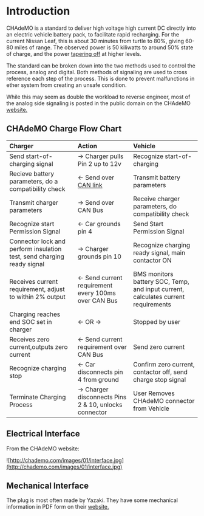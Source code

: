 # Introduction #
CHAdeMO is a standard to deliver high voltage high current DC directly into an electric vehicle battery pack, to facilitate rapid recharging. For the current Nissan Leaf, this is about 30 minutes from turtle to 80%, giving 60-80 miles of range. The observed power is 50 kiliwatts to around 50% state of charge, and the power [tapering off](Recharging_Speed.md) at higher levels.

The standard can be broken down into the two methods used to control the process, analog and digital. Both methods of signaling are used to cross reference each step of the process. This is done to prevent malfunctions in ether system from creating an unsafe condition.

While this may seem as double the workload to reverse engineer, most of the analog side signaling is posted in the public domain on the CHAdeMO [website.](http://chademo.com/05_protocol.html)

## CHAdeMO Charge Flow Chart ##
| **Charger** | **Action** | **Vehicle** |
|:------------|:-----------|:------------|
|Send start-of-charging signal | → Charger pulls Pin 2 up to 12v | Recognize start-of-charging |
| Recieve battery parameters, do a compatibility check | ← Send over [CAN link](CAN_Control.md) | Transmit battery parameters |
|Transmit charger parameters | → Send over CAN Bus | Receive charger parameters, do compatibility check |
|Recognize start Permission Signal | ← Car grounds pin 4 | Send Start Permission Signal |
| Connector lock and perform insulation test, send charging ready signal |→ Charger grounds pin 10 | Recognize charging ready signal, main contactor ON|
|Receives current requirement, adjust to within 2% output | ← Send current requirement every 100ms over CAN Bus | BMS monitors battery SOC, Temp, and input current, calculates current requirements |
| Charging reaches end SOC set in charger | ← OR →     | Stopped by user |
|Receives zero current,outputs zero current	| ← Send current requirement over CAN Bus | Send zero current |
|Recognize charging stop | ← Car disconnects pin 4 from ground | Confirm zero current, contactor off, send charge stop signal |
|Terminate Charging Process | → Charger disconnects Pins 2 & 10, unlocks connector | User Removes CHAdeMO connector from Vehicle |

## Electrical Interface ##
From the CHAdeMO website:

![http://chademo.com/images/01/interface.jpg](http://chademo.com/images/01/interface.jpg)

## Mechanical Interface ##
The plug is most often made by Yazaki. They have some mechanical information in PDF form on their [website.](http://charge.yazaki-group.com/english/download/index.html)